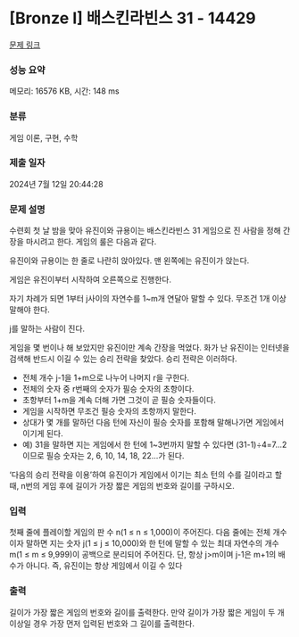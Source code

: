 # [Bronze I] 배스킨라빈스 31 - 14429 

[문제 링크](https://www.acmicpc.net/problem/14429) 

### 성능 요약

메모리: 16576 KB, 시간: 148 ms

### 분류

게임 이론, 구현, 수학

### 제출 일자

2024년 7월 12일 20:44:28

### 문제 설명

<p>수련회 첫 날 밤을 맞아 유진이와 규용이는 배스킨라빈스 31 게임으로 진 사람을 정해 간장을 마시려고 한다. 게임의 룰은 다음과 같다.</p>

<p>유진이와 규용이는 한 줄로 나란히 앉아있다. 맨 왼쪽에는 유진이가 앉는다.</p>

<p>게임은 유진이부터 시작하여 오른쪽으로 진행한다.</p>

<p>자기 차례가 되면 1부터 j사이의 자연수를 1~m개 연달아 말할 수 있다. 무조건 1개 이상 말해야 한다.</p>

<p>j를 말하는 사람이 진다.</p>

<p>게임을 몇 번이나 해 보았지만 유진이만 계속 간장을 먹었다. 화가 난 유진이는 인터넷을 검색해 반드시 이길 수 있는 승리 전략을 찾았다. 승리 전략은 이러하다.</p>

<ul>
	<li>전체 개수 j-1을 1+m으로 나누어 나머지 r을 구한다.</li>
	<li>전체의 숫자 중 r번째의 숫자가 필승 숫자의 초항이다.</li>
	<li>초항부터 1+m을 계속 더해 가면 그것이 곧 필승 숫자들이다.</li>
	<li>게임을 시작하면 무조건 필승 숫자의 초항까지 말한다.</li>
	<li>상대가 몇 개를 말하던 다음 턴에 자신이 필승 숫자를 포함해 말해나가면 게임에서 이기게 된다.</li>
	<li>예) 31을 말하면 지는 게임에서 한 턴에 1~3번까지 말할 수 있다면 (31-1)÷4=7...2 이므로 필승 숫자는 2, 6, 10, 14, 18, 22…가 된다.</li>
</ul>

<p>‘다음의 승리 전략을 이용’하여 유진이가 게임에서 이기는 최소 턴의 수를 길이라고 할 때, n번의 게임 후에 길이가 가장 짧은 게임의 번호와 길이를 구하시오.</p>

### 입력 

 <p>첫째 줄에 플레이할 게임의 판 수 n(1 ≤ n ≤ 1,000)이 주어진다. 다음 줄에는 전체 개수이자 말하면 지는 숫자 j(1 ≤ j ≤ 10,000)와 한 턴에 말할 수 있는 최대 자연수의 개수 m(1 ≤ m ≤ 9,999)이 공백으로 분리되어 주어진다. 단, 항상 j>m이며 j-1은 m+1의 배수가 아니다. 즉, 유진이는 항상 게임에서 이길 수 있다</p>

### 출력 

 <p>길이가 가장 짧은 게임의 번호와 길이를 출력한다. 만약 길이가 가장 짧은 게임이 두 개 이상일 경우 가장 먼저 입력된 번호와 그 길이를 출력한다.</p>

